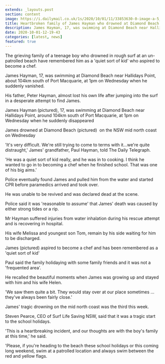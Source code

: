 ```yaml
---
extends: _layouts.post
section: content
image: https://i.dailymail.co.uk/1s/2020/10/01/11/33853630-0-image-a-5_1601549914605.jpg 
title: Heartbroken family of James Hayman who drowned at Diamond Beach react to his death 
description: James Hayman, 17, was swimming at Diamond Beach near Hallidays Point, around 104km south of Port Macquarie, at 1pm on Wednesday when he suddenly disappeared. 
date: 2020-10-01-12-19-43 
categories: [latest, news] 
featured: true 
--- 
```

The grieving family of a teenage boy who drowned in rough surf at an un-patrolled beach have remembered him as a 'quiet sort of kid' who aspired to become a chef.

James Hayman, 17, was swimming at Diamond Beach near Hallidays Point, about 104km south of Port Macquarie, at 1pm on Wednesday when he suddenly vanished. 

His father, Peter Hayman, almost lost his own life after jumping into the surf in a desperate attempt to find James. 

James Hayman (pictured), 17, was swimming at Diamond Beach near Hallidays Point, around 104km south of Port Macquarie, at 1pm on Wednesday when he suddenly disappeared

James drowned at Diamond Beach (pictured)  on the NSW mid north coast on Wednesday

'It's very difficult. We're still trying to come to terms with it…we're quite distraught,' James' grandfather, Paul Hayman, told The Daily Telegraph.  

'He was a quiet sort of kid really, and he was in to cooking. I think he wanted to go in to becoming a chef when he finished school. That was one of his big aims.'

Police eventually found James and pulled him from the water and started CPR before paramedics arrived and took over.

He was unable to be revived and was declared dead at the scene. 

Police said it was 'reasonable to assume' that James' death was caused by either strong tides or a rip.  

Mr Hayman suffered injuries from water inhalation during his rescue attempt and is recovering in hospital. 

His wife Melissa and youngest son Tom, remain by his side waiting for him to be discharged.  

James (pictured) aspired to become a chef and has been remembered as a 'quiet sort of kid' 

Paul said the family holidaying with some family friends and it was not a 'frequented area'.  

He recalled the beautiful moments when James was growing up and stayed with him and his wife Helen. 

'We saw them quite a bit. They would stay over at our place sometimes … they've always been fairly close.' 

James' tragic drowning on the mid north coast was the third this week.

Steven Pearce, CEO of Surf Life Saving NSW, said that it was a tragic start to the school holidays.

'This is a heartbreaking incident, and our thoughts are with the boy's family at this time,' he said. 

'Please, if you're heading to the beach these school holidays or this coming long weekend, swim at a patrolled location and always swim between the red and yellow flags. 

